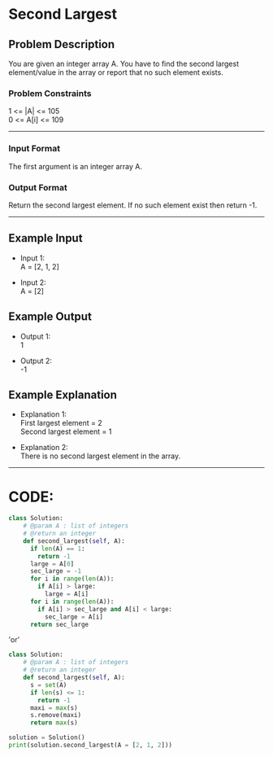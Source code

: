 # Second Largest

## Problem Description
You are given an integer array A. You have to find the second largest element/value in the array or report that no such element exists.

### Problem Constraints
1 <= |A| <= 105 </br>
0 <= A[i] <= 109

---

### Input Format
The first argument is an integer array A.

### Output Format
Return the second largest element. If no such element exist then return -1.

---

## Example Input
- Input 1: </br>
  A = [2, 1, 2]
  
- Input 2: </br>
  A = [2]

## Example Output
- Output 1: </br>
  1
  
- Output 2: </br>
 -1 

## Example Explanation

- Explanation 1: </br>
  First largest element = 2 </br>
  Second largest element = 1 
 
- Explanation 2: </br>
  There is no second largest element in the array. 

---

# CODE:

```python
class Solution:
    # @param A : list of integers
    # @return an integer
    def second_largest(self, A):
      if len(A) == 1:
        return -1
      large = A[0]
      sec_large = -1
      for i in range(len(A)):
        if A[i] > large:
          large = A[i]
      for i in range(len(A)):
        if A[i] > sec_large and A[i] < large:
          sec_large = A[i]
      return sec_large
```

'or'

```python
class Solution:
    # @param A : list of integers
    # @return an integer
    def second_largest(self, A):
      s = set(A)
      if len(s) <= 1:
        return -1
      maxi = max(s)
      s.remove(maxi)
      return max(s)
```

```python
solution = Solution()
print(solution.second_largest(A = [2, 1, 2]))
```
